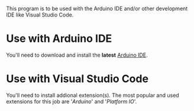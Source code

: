 This program is to be used with the Arduino IDE and/or other development IDE like Visual Studio Code.

# Use with Arduino IDE

You'll need to download and install the **latest** [Arduino IDE](https://www.arduino.cc/en/software).

# Use with Visual Studio Code

You'll need to install addional extension(s). The most popular and used extensions for this job are '*Arduino*' and '*Platform IO*'.

